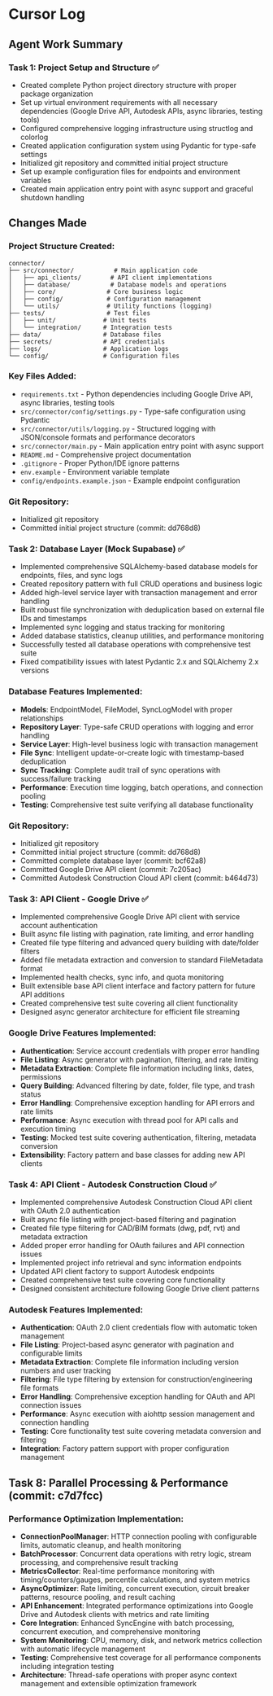 # Cursor Log

## Agent Work Summary

### Task 1: Project Setup and Structure ✅
- Created complete Python project directory structure with proper package organization
- Set up virtual environment requirements with all necessary dependencies (Google Drive API, Autodesk APIs, async libraries, testing tools)
- Configured comprehensive logging infrastructure using structlog and colorlog
- Created application configuration system using Pydantic for type-safe settings
- Initialized git repository and committed initial project structure
- Set up example configuration files for endpoints and environment variables
- Created main application entry point with async support and graceful shutdown handling

## Changes Made

### Project Structure Created:
```
connector/
├── src/connector/           # Main application code
│   ├── api_clients/        # API client implementations
│   ├── database/           # Database models and operations  
│   ├── core/              # Core business logic
│   ├── config/            # Configuration management
│   └── utils/             # Utility functions (logging)
├── tests/                 # Test files
│   ├── unit/             # Unit tests
│   └── integration/      # Integration tests
├── data/                 # Database files
├── secrets/              # API credentials
├── logs/                 # Application logs
└── config/               # Configuration files
```

### Key Files Added:
- `requirements.txt` - Python dependencies including Google Drive API, async libraries, testing tools
- `src/connector/config/settings.py` - Type-safe configuration using Pydantic
- `src/connector/utils/logging.py` - Structured logging with JSON/console formats and performance decorators
- `src/connector/main.py` - Main application entry point with async support
- `README.md` - Comprehensive project documentation
- `.gitignore` - Proper Python/IDE ignore patterns
- `env.example` - Environment variable template
- `config/endpoints.example.json` - Example endpoint configuration

### Git Repository:
- Initialized git repository
- Committed initial project structure (commit: dd768d8)

### Task 2: Database Layer (Mock Supabase) ✅
- Implemented comprehensive SQLAlchemy-based database models for endpoints, files, and sync logs
- Created repository pattern with full CRUD operations and business logic
- Added high-level service layer with transaction management and error handling
- Built robust file synchronization with deduplication based on external file IDs and timestamps
- Implemented sync logging and status tracking for monitoring
- Added database statistics, cleanup utilities, and performance monitoring
- Successfully tested all database operations with comprehensive test suite
- Fixed compatibility issues with latest Pydantic 2.x and SQLAlchemy 2.x versions

### Database Features Implemented:
- **Models**: EndpointModel, FileModel, SyncLogModel with proper relationships
- **Repository Layer**: Type-safe CRUD operations with logging and error handling
- **Service Layer**: High-level business logic with transaction management
- **File Sync**: Intelligent update-or-create logic with timestamp-based deduplication
- **Sync Tracking**: Complete audit trail of sync operations with success/failure tracking
- **Performance**: Execution time logging, batch operations, and connection pooling
- **Testing**: Comprehensive test suite verifying all database functionality

### Git Repository:
- Initialized git repository
- Committed initial project structure (commit: dd768d8)
- Committed complete database layer (commit: bcf62a8)
- Committed Google Drive API client (commit: 7c205ac)
- Committed Autodesk Construction Cloud API client (commit: b464d73)

### Task 3: API Client - Google Drive ✅
- Implemented comprehensive Google Drive API client with service account authentication
- Built async file listing with pagination, rate limiting, and error handling
- Created file type filtering and advanced query building with date/folder filters
- Added file metadata extraction and conversion to standard FileMetadata format
- Implemented health checks, sync info, and quota monitoring
- Built extensible base API client interface and factory pattern for future API additions
- Created comprehensive test suite covering all client functionality
- Designed async generator architecture for efficient file streaming

### Google Drive Features Implemented:
- **Authentication**: Service account credentials with proper error handling
- **File Listing**: Async generator with pagination, filtering, and rate limiting
- **Metadata Extraction**: Complete file information including links, dates, permissions
- **Query Building**: Advanced filtering by date, folder, file type, and trash status
- **Error Handling**: Comprehensive exception handling for API errors and rate limits
- **Performance**: Async execution with thread pool for API calls and execution timing
- **Testing**: Mocked test suite covering authentication, filtering, metadata conversion
- **Extensibility**: Factory pattern and base classes for adding new API clients

### Task 4: API Client - Autodesk Construction Cloud ✅
- Implemented comprehensive Autodesk Construction Cloud API client with OAuth 2.0 authentication
- Built async file listing with project-based filtering and pagination
- Created file type filtering for CAD/BIM formats (dwg, pdf, rvt) and metadata extraction
- Added proper error handling for OAuth failures and API connection issues
- Implemented project info retrieval and sync information endpoints
- Updated API client factory to support Autodesk endpoints
- Created comprehensive test suite covering core functionality
- Designed consistent architecture following Google Drive client patterns

### Autodesk Features Implemented:
- **Authentication**: OAuth 2.0 client credentials flow with automatic token management
- **File Listing**: Project-based async generator with pagination and configurable limits
- **Metadata Extraction**: Complete file information including version numbers and user tracking
- **Filtering**: File type filtering by extension for construction/engineering file formats
- **Error Handling**: Comprehensive exception handling for OAuth and API connection issues
- **Performance**: Async execution with aiohttp session management and connection handling
- **Testing**: Core functionality test suite covering metadata conversion and filtering
- **Integration**: Factory pattern support with proper configuration management

## Task 8: Parallel Processing & Performance (commit: c7d7fcc)

### Performance Optimization Implementation:
- **ConnectionPoolManager**: HTTP connection pooling with configurable limits, automatic cleanup, and health monitoring
- **BatchProcessor**: Concurrent data operations with retry logic, stream processing, and comprehensive result tracking  
- **MetricsCollector**: Real-time performance monitoring with timing/counters/gauges, percentile calculations, and system metrics
- **AsyncOptimizer**: Rate limiting, concurrent execution, circuit breaker patterns, resource pooling, and result caching
- **API Enhancement**: Integrated performance optimizations into Google Drive and Autodesk clients with metrics and rate limiting
- **Core Integration**: Enhanced SyncEngine with batch processing, concurrent execution, and comprehensive monitoring
- **System Monitoring**: CPU, memory, disk, and network metrics collection with automatic lifecycle management
- **Testing**: Comprehensive test coverage for all performance components including integration testing
- **Architecture**: Thread-safe operations with proper async context management and extensible optimization framework
